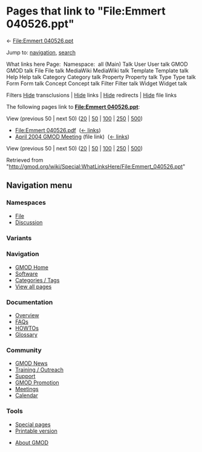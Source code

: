 <div id="mw-page-base" class="noprint">

</div>

<div id="mw-head-base" class="noprint">

</div>

<div id="content" class="mw-body" role="main">

<span id="top"></span>

<div id="mw-js-message" style="display:none;">

</div>



# <span dir="auto">Pages that link to "File:Emmert 040526.ppt"</span>

<div id="bodyContent">

<div id="contentSub">

← [File:Emmert
040526.ppt](/wiki/File:Emmert_040526.ppt "File:Emmert 040526.ppt")

</div>

<div id="jump-to-nav" class="mw-jump">

Jump to: [navigation](#mw-navigation), [search](#p-search)

</div>

<div id="mw-content-text">

What links here Page:  Namespace:  all (Main) Talk User User talk GMOD
GMOD talk File File talk MediaWiki MediaWiki talk Template Template talk
Help Help talk Category Category talk Property Property talk Type Type
talk Form Form talk Concept Concept talk Filter Filter talk Widget
Widget talk

Filters
[Hide](/mediawiki/index.php?title=Special:WhatLinksHere/File:Emmert_040526.ppt&hidetrans=1 "Special:WhatLinksHere/File:Emmert 040526.ppt")
transclusions \|
[Hide](/mediawiki/index.php?title=Special:WhatLinksHere/File:Emmert_040526.ppt&hidelinks=1 "Special:WhatLinksHere/File:Emmert 040526.ppt")
links \|
[Hide](/mediawiki/index.php?title=Special:WhatLinksHere/File:Emmert_040526.ppt&hideredirs=1 "Special:WhatLinksHere/File:Emmert 040526.ppt")
redirects \|
[Hide](/mediawiki/index.php?title=Special:WhatLinksHere/File:Emmert_040526.ppt&hideimages=1 "Special:WhatLinksHere/File:Emmert 040526.ppt")
file links

The following pages link to **[File:Emmert
040526.ppt](/wiki/File:Emmert_040526.ppt "File:Emmert 040526.ppt")**:

View (previous 50 \| next 50)
([20](/mediawiki/index.php?title=Special:WhatLinksHere/File:Emmert_040526.ppt&limit=20 "Special:WhatLinksHere/File:Emmert 040526.ppt")
\|
[50](/mediawiki/index.php?title=Special:WhatLinksHere/File:Emmert_040526.ppt&limit=50 "Special:WhatLinksHere/File:Emmert 040526.ppt")
\|
[100](/mediawiki/index.php?title=Special:WhatLinksHere/File:Emmert_040526.ppt&limit=100 "Special:WhatLinksHere/File:Emmert 040526.ppt")
\|
[250](/mediawiki/index.php?title=Special:WhatLinksHere/File:Emmert_040526.ppt&limit=250 "Special:WhatLinksHere/File:Emmert 040526.ppt")
\|
[500](/mediawiki/index.php?title=Special:WhatLinksHere/File:Emmert_040526.ppt&limit=500 "Special:WhatLinksHere/File:Emmert 040526.ppt"))

- [File:Emmert
  040526.pdf](/wiki/File:Emmert_040526.pdf "File:Emmert 040526.pdf") ‎
  <span class="mw-whatlinkshere-tools">([←
  links](/mediawiki/index.php?title=Special:WhatLinksHere&target=File%3AEmmert+040526.pdf "Special:WhatLinksHere"))</span>
- [April 2004 GMOD
  Meeting](/wiki/April_2004_GMOD_Meeting "April 2004 GMOD Meeting")
  (file link) ‎ <span class="mw-whatlinkshere-tools">([←
  links](/mediawiki/index.php?title=Special:WhatLinksHere&target=April+2004+GMOD+Meeting "Special:WhatLinksHere"))</span>

View (previous 50 \| next 50)
([20](/mediawiki/index.php?title=Special:WhatLinksHere/File:Emmert_040526.ppt&limit=20 "Special:WhatLinksHere/File:Emmert 040526.ppt")
\|
[50](/mediawiki/index.php?title=Special:WhatLinksHere/File:Emmert_040526.ppt&limit=50 "Special:WhatLinksHere/File:Emmert 040526.ppt")
\|
[100](/mediawiki/index.php?title=Special:WhatLinksHere/File:Emmert_040526.ppt&limit=100 "Special:WhatLinksHere/File:Emmert 040526.ppt")
\|
[250](/mediawiki/index.php?title=Special:WhatLinksHere/File:Emmert_040526.ppt&limit=250 "Special:WhatLinksHere/File:Emmert 040526.ppt")
\|
[500](/mediawiki/index.php?title=Special:WhatLinksHere/File:Emmert_040526.ppt&limit=500 "Special:WhatLinksHere/File:Emmert 040526.ppt"))

</div>

<div class="printfooter">

Retrieved from
"<http://gmod.org/wiki/Special:WhatLinksHere/File:Emmert_040526.ppt>"

</div>

<div id="catlinks" class="catlinks catlinks-allhidden">

</div>

<div class="visualClear">

</div>

</div>

</div>

<div id="mw-navigation">

## Navigation menu

<div id="mw-head">



<div id="left-navigation">

<div id="p-namespaces" class="vectorTabs" role="navigation"
aria-labelledby="p-namespaces-label">

### Namespaces

- <span id="ca-nstab-image"><a href="/wiki/File:Emmert_040526.ppt" accesskey="c"
  title="View the file page [c]">File</a></span>
- <span id="ca-talk"><a
  href="/mediawiki/index.php?title=File_talk:Emmert_040526.ppt&amp;action=edit&amp;redlink=1"
  accesskey="t"
  title="Discussion about the content page [t]">Discussion</a></span>

</div>

<div id="p-variants" class="vectorMenu emptyPortlet" role="navigation"
aria-labelledby="p-variants-label">

### 

### Variants[](#)

<div class="menu">

</div>

</div>

</div>

<div id="right-navigation">





</div>



</div>

</div>

</div>

<div id="mw-panel">

<div id="p-logo" role="banner">

<a href="/wiki/Main_Page"
style="background-image: url(http://gmod.org/images/GMOD-cogs.png);"
title="Visit the main page"></a>

</div>

<div id="p-Navigation" class="portal" role="navigation"
aria-labelledby="p-Navigation-label">

### Navigation

<div class="body">

- <span id="n-GMOD-Home">[GMOD Home](/wiki/Main_Page)</span>
- <span id="n-Software">[Software](/wiki/GMOD_Components)</span>
- <span id="n-Categories-.2F-Tags">[Categories /
  Tags](/wiki/Categories)</span>
- <span id="n-View-all-pages">[View all
  pages](/wiki/Special:AllPages)</span>

</div>

</div>

<div id="p-Documentation" class="portal" role="navigation"
aria-labelledby="p-Documentation-label">

### Documentation

<div class="body">

- <span id="n-Overview">[Overview](/wiki/Overview)</span>
- <span id="n-FAQs">[FAQs](/wiki/Category:FAQ)</span>
- <span id="n-HOWTOs">[HOWTOs](/wiki/Category:HOWTO)</span>
- <span id="n-Glossary">[Glossary](/wiki/Glossary)</span>

</div>

</div>

<div id="p-Community" class="portal" role="navigation"
aria-labelledby="p-Community-label">

### Community

<div class="body">

- <span id="n-GMOD-News">[GMOD News](/wiki/GMOD_News)</span>
- <span id="n-Training-.2F-Outreach">[Training /
  Outreach](/wiki/Training_and_Outreach)</span>
- <span id="n-Support">[Support](/wiki/Support)</span>
- <span id="n-GMOD-Promotion">[GMOD
  Promotion](/wiki/GMOD_Promotion)</span>
- <span id="n-Meetings">[Meetings](/wiki/Meetings)</span>
- <span id="n-Calendar">[Calendar](/wiki/Calendar)</span>

</div>

</div>

<div id="p-tb" class="portal" role="navigation"
aria-labelledby="p-tb-label">

### Tools

<div class="body">

- <span id="t-specialpages"><a href="/wiki/Special:SpecialPages" accesskey="q"
  title="A list of all special pages [q]">Special pages</a></span>
- <span id="t-print"><a
  href="/mediawiki/index.php?title=Special:WhatLinksHere/File:Emmert_040526.ppt&amp;printable=yes"
  rel="alternate" accesskey="p"
  title="Printable version of this page [p]">Printable version</a></span>

</div>

</div>

</div>

</div>

<div id="footer" role="contentinfo">

- <span id="footer-places-about">[About
  GMOD](/wiki/GMOD:About "GMOD:About")</span>

<!-- -->






</div>
